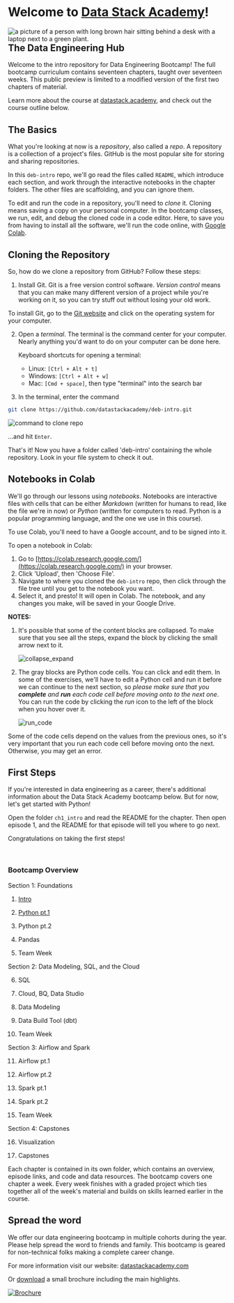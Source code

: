 # Welcome to [Data Stack Academy](https://www.datastack.academy/)!
<img style="float: right;"
    src="imgs/home-hero.svg" 
    alt="a picture of a person with long brown hair sitting behind a desk with a laptop next to a green plant."
    >

## The Data Engineering Hub

Welcome to the intro repository for Data Engineering Bootcamp! The full bootcamp curriculum contains seventeen chapters, taught over seventeen weeks. This public preview is limited to a modified version of the first two chapters of material.

Learn more about the course at [datastack.academy](https://www.datastack.academy/), and check out the course outline below.

## The Basics
What you're looking at now is a _repository_, also called a _repo_. A repository is a collection of a project's files. GitHub is the most popular site for storing and sharing repositories.

In this `deb-intro` repo, we'll go read the files called `README`, which introduce each section, and work through the interactive notebooks in the chapter folders. The other files are scaffolding, and you can ignore them.

To edit and run the code in a repository, you'll need to _clone_ it. Cloning means saving a copy on your personal computer. In the bootcamp classes, we run, edit, and debug the cloned code in a code editor. Here, to save you from having to install all the software, we'll run the code online, with [Google Colab](https://colab.research.google.com/). 

## Cloning the Repository

So, how do we clone a repository from GitHub? Follow these steps:

1. Install Git. Git is a free version control software. _Version control_ means that you can make many different version of a project while you're working on it, so you can try stuff out without losing your old work.

To install Git, go to the [Git website](https://git-scm.com/downloads) and click on the operating system for your computer.

2. Open a _terminal_. The terminal is the command center for your computer. Nearly anything you'd want to do on your computer can be done here.

    Keyboard shortcuts for opening a terminal:
    - Linux: `[Ctrl + Alt + t]`
    - Windows: `[Ctrl + Alt + w]`
    - Mac: `[Cmd + space]`, then type "terminal" into the search bar

3. In the terminal, enter the command
```bash
git clone https://github.com/datastackacademy/deb-intro.git
```
![command to clone repo](./imgs/clone_command.png)

...and hit `Enter`.

That's it! Now you have a folder called 'deb-intro' containing the whole repository. Look in your file system to check it out.

## Notebooks in Colab
We'll go through our lessons using _notebooks_. Notebooks are interactive files with cells that can be either _Markdown_ (written for humans to read, like the file we're in now) or _Python_ (written for computers to read. Python is a popular programming language, and the one we use in this course).

To use Colab, you'll need to have a Google account, and to be signed into it. 

To open a notebook in Colab:
1. Go to [https://colab.research.google.com/](https://colab.research.google.com/) in your browser.
2. Click 'Upload', then 'Choose File'.
3. Navigate to where you cloned the `deb-intro` repo, then click through the file tree until you get to the notebook you want.
4. Select it, and presto! It will open in Colab. The notebook, and any changes you make, will be saved in your Google Drive.

**NOTES:**

1. It's possible that some of the content blocks are collapsed. To make sure that you see all the steps, expand the block by clicking the small arrow next to it.

   ![collapse_expand](imgs/colab-expand-collapse.png)

1. The gray blocks are Python code cells. You can click and edit them. In some of the exercises, we'll have to edit a Python cell and run it before we can continue to the next section, so _please make sure that you **complete** and **run** each code cell before moving onto to the next one_. You can run the code by clicking the _run_ icon to the left of the block when you hover over it.

   ![run_code](imgs/colab-run-code.png)

Some of the code cells depend on the values from the previous ones, so it's very important that you run each code cell before moving onto the next. Otherwise, you may get an error.

## First Steps
If you're interested in data engineering as a career, there's additional information about the Data Stack Academy bootcamp below. But for now, let's get started with Python! 

Open the folder `ch1_intro` and read the README for the chapter. Then open episode 1, and the README for that episode will tell you where to go next.

Congratulations on taking the first steps!

<br>

### Bootcamp Overview

Section 1: Foundations

1. [Intro](https://github.com/datastackacademy/deb-intro/tree/main/ch1_intro)

1. [Python pt.1](https://github.com/datastackacademy/deb-intro/tree/main/ch2_python1/)

1. Python pt.2         

1. Pandas        

1. Team Week                                                      

Section 2: Data Modeling, SQL, and the Cloud

6. SQL                                                      

7. Cloud, BQ, Data Studio              

8. Data Modeling          

9. Data Build Tool (dbt)                                                      

10. Team Week        

Section 3: Airflow and Spark

11. Airflow pt.1            

12. Airflow pt.2            

13. Spark pt.1          

14. Spark pt.2          

15. Team Week        

Section 4: Capstones

16. Visualization           

17. Capstones            

Each chapter is contained in its own folder, which contains an overview, episode links, and code and data resources. The bootcamp covers one chapter a week. Every week finishes with a graded project which ties together all of the week's material and builds on skills learned earlier in the course.


## Spread the word

We offer our data engineering bootcamp in multiple cohorts during the year. Please help spread the word to friends and family. This bootcamp is geared for non-technical folks making a complete career change.

For more information visit our website: [datastackacademy.com](https://datastack.academy)

Or [download](./docs/DataStack_brochure_v2022.08.30-sm.pdf) a small brochure including the main highlights.

[![Brochure](imgs/PamphletThumbnail.jpg)](./docs/DataStack_brochure_v2022.08.30-sm.pdf)
